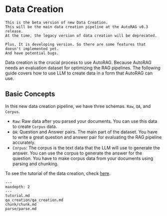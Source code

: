 # Data Creation

```{warning}
This is the beta version of new Data Creation.
This will be the main data creation pipeline at the AutoRAG v0.3 release.
At the time, the legacy version of data creation will be deprecated.

Plus, It is developing version. So there are some features that doesn't implemented yet.
And have potential bugs.
```

Data creation is the crucial process to use AutoRAG. Because AutoRAG needs an evaluation dataset for optimizing the RAG pipelines.
The following guide covers how to use LLM to create data in a form that AutoRAG can use.

## Basic Concepts

In this new data creation pipeline, we have three schemas. `Raw`, `QA`, and `Corpus`.

- `Raw`: Raw data after you parsed your documents. You can use this data to create `Corpus` data.
- `QA`: Question and Answer pairs. The main part of the dataset. You have to write a great question and answer pair for evaluating the RAG pipeline accurately.
- `Corpus`: The corpus is the text data that the LLM will use to generate the answer.
You can use the corpus to generate the answer for the question.
You have to make corpus data from your documents using parsing and chunking.

To see the tutorial of the data creation, check [here](./tutorial.md).

```{toctree}
---
maxdepth: 2
---
tutorial.md
qa_creation/qa_creation.md
chunk/chunk.md
parse/parse.md
```
